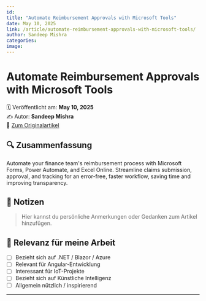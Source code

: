 ```yaml
---
id: 
title: "Automate Reimbursement Approvals with Microsoft Tools"
date: May 10, 2025
link: /article/automate-reimbursement-approvals-with-microsoft-tools/
author: Sandeep Mishra
categories: 
image: 
---
```


# Automate Reimbursement Approvals with Microsoft Tools

🗓️ Veröffentlicht am: **May 10, 2025**  
✍️ Autor: **Sandeep Mishra**  
🔗 [Zum Originalartikel](/article/automate-reimbursement-approvals-with-microsoft-tools/)

## 🔍 Zusammenfassung

Automate your finance team&#39;s reimbursement process with Microsoft Forms, Power Automate, and Excel Online. Streamline claims submission, approval, and tracking for an error-free, faster workflow, saving time and improving transparency.

## 📌 Notizen

> Hier kannst du persönliche Anmerkungen oder Gedanken zum Artikel hinzufügen.

## 🧠 Relevanz für meine Arbeit

- [ ] Bezieht sich auf .NET / Blazor / Azure
- [ ] Relevant für Angular-Entwicklung
- [ ] Interessant für IoT-Projekte
- [ ] Bezieht sich auf Künstliche Intelligenz
- [ ] Allgemein nützlich / inspirierend

---
